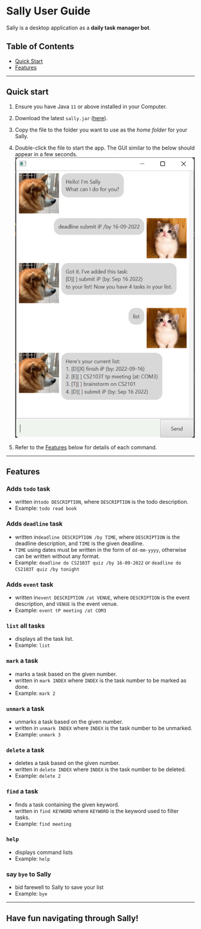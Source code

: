 # Sally User Guide

Sally is a desktop application as a **daily task manager bot**.

## Table of Contents
- [Quick Start](#quick-start)
- [Features](#features)

--------------------------------------------------------------------------------------------------------------------

## Quick start

1. Ensure you have Java `11` or above installed in your Computer.

2. Download the latest `sally.jar` ([here](releases/download/A-Release-2/sally.jar)).

3. Copy the file to the folder you want to use as the _home folder_ for your Sally.

4. Double-click the file to start the app. The GUI similar to the below should appear in a few seconds.<br>
   ![Ui](Ui.png)

5. Refer to the [Features](#features) below for details of each command.

--------------------------------------------------------------------------------------------------------------------

## Features


### Adds `todo` task

- written in`todo DESCRIPTION`, where `DESCRIPTION` is the todo description.
- Example: `todo read book`

### Adds `deadline` task

- written in`deadline DESCRIPTION /by TIME`, where `DESCRIPTION` is the deadline description, and `TIME` is the given deadline.
- `TIME` using dates must be written in the form of `dd-mm-yyyy`, otherwise can be written without any format.
- Example: `deadline do CS2103T quiz /by 16-09-2022` or `deadline do CS2103T quiz /by tonight`

### Adds `event` task

- written in`event DESCRIPTION /at VENUE`, where `DESCRIPTION` is the event description, and `VENUE` is the event venue.
- Example: `event tP meeting /at COM3`

### `list` all tasks

- displays all the task list.
- Example: `list`

### `mark` a task

- marks a task based on the given number.
- written in `mark INDEX` where `INDEX` is the task number to be marked as done.
- Example: `mark 2`

### `unmark` a task

- unmarks a task based on the given number.
- written in `unmark INDEX` where `INDEX` is the task number to be unmarked.
- Example: `unmark 3`

### `delete` a task

- deletes a task based on the given number.
- written in `delete INDEX` where `INDEX` is the task number to be deleted.
- Example: `delete 2`

### `find` a task

- finds a task containing the given keyword.
- written in `find KEYWORD` where `KEYWORD` is the keyword used to filter tasks.
- Example: `find meeting`

### `help`

- displays command lists
- Example: `help`

### say `bye` to Sally

- bid farewell to Sally to save your list
- Example: `bye`

--------------------------------------------------------------------------------------------------------------------

## Have fun navigating through Sally!
